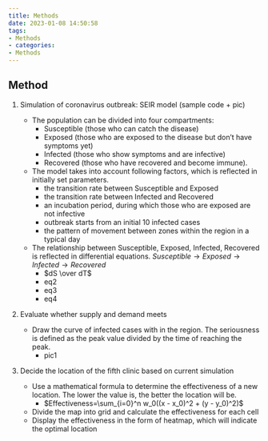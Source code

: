 ```yaml
---
title: Methods
date: 2023-01-08 14:50:58
tags: 
- Methods
- categories: 
- Methods
---
```


## Method
1. Simulation of coronavirus outbreak: SEIR model (sample code + pic)
    - The population can be divided into four compartments:   
      - Susceptible (those who can catch the disease)
      - Exposed (those who are exposed to the disease but don’t have symptoms yet)
      - Infected (those who show symptoms and are infective)
      - Recovered (those who have recovered and become immune).
    - The model takes into account following factors, which is reflected in initially set parameters.
      - the transition rate between Susceptible and Exposed
      - the transition rate between Infected and Recovered
      - an incubation period, during which those who are exposed are not infective
      - outbreak starts from an initial 10 infected cases
      - the pattern of movement between zones within the region in a typical day
    - The relationship between Susceptible, Exposed, Infected, Recovered is reflected in differential equations.
      $Susceptible \rightarrow Exposed \rightarrow Infected \rightarrow Recovered$
      - $dS \over dT$
      - eq2
      - eq3
      - eq4

2. Evaluate whether supply and demand meets
   - Draw the curve of infected cases with in the region. The seriousness is defined as the peak value divided by the time of reaching the peak.
      - pic1
3. Decide the location of the fifth clinic based on current simulation
   - Use a mathematical formula to determine the effectiveness of a new location. The lower the value is, the better the location will be.
     - $Effectiveness=\sum_{i=0}^n w_0((x - x_0)^2 + (y - y_0)^2)$
   - Divide the map into grid and calculate the effectiveness for each cell
   - Display the effectiveness in the form of heatmap, which will indicate the optimal location
